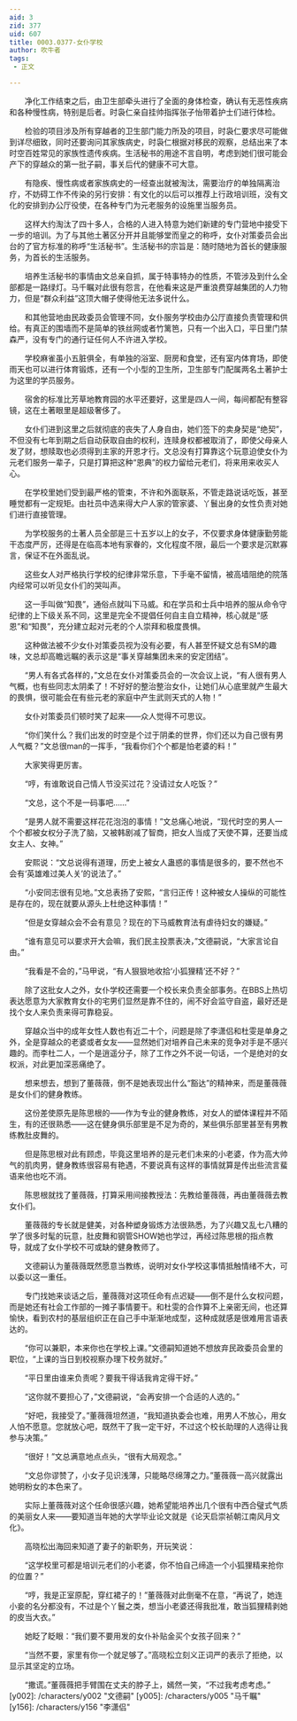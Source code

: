 ```yaml
---
aid: 3
zid: 377
uid: 607
title: 0003.0377-女仆学校
author: 吹牛者
tags: 
 - 正文

---
```




　　净化工作结束之后，由卫生部牵头进行了全面的身体检查，确认有无恶性疾病和各种慢性病，特别是后者。时袅仁亲自挂帅指挥张子怡带着护士们进行体检。

　　检验的项目涉及所有穿越者的卫生部门能力所及的项目，时袅仁要求尽可能做到详尽细致，同时还要询问其家族病史，时袅仁根据对移民的观察，总结出来了本时空百姓常见的家族性遗传疾病。生活秘书的用途不言自明，考虑到她们很可能会产下的穿越众的第一批子嗣，事关后代的健康不可大意。

　　有隐疾、慢性病或者家族病史的一经查出就被淘汰，需要治疗的单独隔离治疗，不妨碍工作不传染的另行安排：有文化的以后可以推荐上行政培训班，没有文化的安排到办公厅役使，在各种专门为元老服务的设施里当服务员。

　　这样大约淘汰了四十多人，合格的人进入特意为她们新建的专门营地中接受下一步的培训。为了与其他土著区分开并且能够堂而皇之的称呼，女仆对策委员会出台的了官方标准的称呼“生活秘书”。生活秘书的宗旨是：随时随地为首长的健康服务，为首长的生活服务。

　　培养生活秘书的事情由文总亲自抓，属于特事特办的性质，不管涉及到什么全部都是一路绿灯。马千瞩对此很有怨言，在他看来这是严重浪费穿越集团的人力物力，但是“群众利益”这顶大帽子使得他无法多说什么。

　　和其他营地由民政委员会管理不同，女仆服务学校由办公厅直接负责管理和供给。有真正的围墙而不是简单的铁丝网或者竹篱笆，只有一个出入口，平日里门禁森严，没有专门的通行证任何人不许进入学校。

　　学校麻雀虽小五脏俱全，有单独的浴室、厨房和食堂，还有室内体育场，即使雨天也可以进行体育锻炼，还有一个小型的卫生所，卫生部专门配属两名土著护士为这里的学员服务。

　　宿舍的标准比芳草地教育园的水平还要好，这里是四人一间，每间都配有整容镜，这在土著眼里是超级奢侈了。

　　女仆们进到这里之后就彻底的丧失了人身自由，她们签下的卖身契是“绝契”，不但没有七年到期之后自动获取自由的权利，连赎身权都被取消了，即使父母亲人发了财，想赎取也必须得到主家的开恩才行。文总没有打算靠这个玩意迫使女仆为元老们服务一辈子，只是打算把这种“恩典”的权力留给元老们，将来用来收买人心。

　　在学校里她们受到最严格的管束，不许和外面联系，不管走路说话吃饭，甚至睡觉都有一定规矩。由社员中选来得大户人家的管家婆、丫鬟出身的女性负责对她们进行直接管理。

　　为学校服务的土著人员全部是三十五岁以上的女子，不仅要求身体健康勤劳能干态度严厉，还得是在临高本地有家眷的，文化程度不限，最后一个要求是沉默寡言，保证不在外面乱说。

　　这些女人对严格执行学校的纪律非常乐意，下手毫不留情，被高墙阻绝的院落内经常可以听见女仆们的哭叫声。

　　这一手叫做“知畏”，通俗点就叫下马威。和在学员和士兵中培养的服从命令守纪律的上下级关系不同，这里是完全不提倡任何自主自立精神，核心就是“感恩”和“知畏”，充分建立起对元老的个人崇拜和极度畏惧。

　　这种做法被不少女仆对策委员视为没有必要，有人甚至怀疑文总有SM的趣味，文总却高瞻远瞩的表示这是“事关穿越集团未来的安定团结”。

　　“男人有各式各样的，”文总在女仆对策委员会的一次会议上说，“有人很有男人气概，也有些同志太阴柔了！不好好的整治整治女仆，让她们从心底里就产生最大的畏惧，很可能会在有些元老的家庭中产生武则天式的人物！”

　　女仆对策委员们顿时笑了起来——众人觉得不可思议。

　　“你们笑什么？我们出发的时空是个过于阴柔的世界，你们还以为自己很有男人气概？”文总很man的一挥手，“我看你们个个都是怕老婆的料！”

　　大家笑得更厉害。

　　“哼，有谁敢说自己情人节没买过花？没请过女人吃饭？”

　　“文总，这个不是一码事吧……”

　　“是男人就不需要这样花花泡泡的事情！”文总痛心地说，“现代时空的男人一个个都被女权分子洗了脑，又被韩剧减了智商，把女人当成了天使不算，还要当成女主人、女神。”

　　安熙说：“文总说得有道理，历史上被女人蛊惑的事情是很多的，要不然也不会有‘英雄难过美人关’的说法了。”

　　“小安同志很有见地。”文总表扬了安熙，“言归正传！这种被女人操纵的可能性是存在的，现在就要从源头上杜绝这种事情！”

　　“但是女穿越众会不会有意见？现在的下马威教育法有虐待妇女的嫌疑。”

　　“谁有意见可以要求开大会嘛，我们民主投票表决，”文德嗣说，“大家言论自由。”

　　“我看是不会的，”马甲说，“有人狠狠地收拾‘小狐狸精’还不好？”

　　除了这批女人之外，女仆学校还需要一个校长来负责全部事务。在BBS上热切表达愿意为大家教育女仆的宅男们显然是靠不住的，闹不好会监守自盗，最好还是找个女人来负责来得可靠稳妥。

　　穿越众当中的成年女性人数也有近二十个，问题是除了李潇侣和杜雯是单身之外，全是穿越众的老婆或者女友——显然她们对培养自己未来的竞争对手是不感兴趣的。而李杜二人，一个是逍遥分子，除了工作之外不说一句话，一个是绝对的女权派，对此更加深恶痛绝了。

　　想来想去，想到了董薇薇，倒不是她表现出什么“豁达”的精神来，而是董薇薇是女仆们的健身教练。

　　这份差使原先是陈思根的——作为专业的健身教练，对女人的塑体课程并不陌生，有的还很熟悉——这在健身俱乐部里是不足为奇的，某些俱乐部里甚至有男教练教肚皮舞的。

　　但是陈思根对此有顾虑，毕竟这里培养的是元老们未来的小老婆，作为高大帅气的肌肉男，健身教练很容易有艳遇，不要说真有这样的事情就算是传出些流言蜚语来他也吃不消。

　　陈思根就找了董薇薇，打算采用间接教授法：先教给董薇薇，再由董薇薇去教女仆们。

　　董薇薇的专长就是健美，对各种塑身锻炼方法很熟悉，为了兴趣又乱七八糟的学了很多时髦的玩意，肚皮舞和钢管SHOW她也学过，再经过陈思根的指点教导，就成了女仆学校不可或缺的健身教师了。

　　文德嗣认为董薇薇既然愿意当教练，说明对女仆学校这事情抵触情绪不大，可以委以这一重任。

　　专门找她来谈话之后，董薇薇对这项任命有点迟疑——倒不是什么女权问题，而是她还有社会工作部的一摊子事情要干。和杜雯的合作算不上亲密无间，也还算愉快，看到农村的基层组织正在自己手中渐渐地成型，这种成就感是很难用言语表达的。

　　“你可以兼职，本来你也在学校上课。”文德嗣知道她不想放弃民政委员会里的职位，“上课的当日到校视察办理下校务就好。”

　　“平日里由谁来负责呢？要我干得话我肯定得干好。”

　　“这你就不要担心了，”文德嗣说，“会再安排一个合适的人选的。”

　　“好吧，我接受了。”董薇薇坦然道，“我知道执委会也难，用男人不放心，用女人怕不愿意。您就放心吧，既然干了我一定干好，不过这个校长助理的人选得让我参与决策。”

　　“很好！”文总满意地点点头，“很有大局观念。”

　　“文总你谬赞了，小女子见识浅薄，只能略尽绵薄之力。”董薇薇一高兴就露出她明粉女的本色来了。

　　实际上董薇薇对这个任命很感兴趣，她希望能培养出几个很有中西合璧式气质的美丽女人来——要知道当年她的大学毕业论文就是《论天启崇祯朝江南风月文化》。

　　高晓松出海回来知道了妻子的新职务，开玩笑说：

　　“这学校里可都是培训元老们的小老婆，你不怕自己缔造一个小狐狸精来抢你的位置？”

　　“哼，我是正室原配，穿红裙子的！”董薇薇对此倒毫不在意，“再说了，她连小妾的名分都没有，不过是个丫鬟之类，想当小老婆还得我批准，敢当狐狸精剥她的皮当大衣。”

　　她眨了眨眼：“我们要不要用发的女仆补贴金买个女孩子回来？”

　　“当然不要，家里有你一个就足够了。”高晓松立刻义正词严的表示了拒绝，以显示其坚定的立场。

　　“撒谎。”董薇薇把手臂围在丈夫的脖子上，嫣然一笑，“不过我考虑考虑。”
[y002]: /characters/y002 "文德嗣"
[y005]: /characters/y005 "马千瞩"
[y156]: /characters/y156 "李潇侣"


